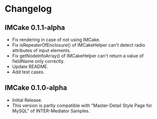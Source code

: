 # Changelog

## IMCake 0.1.1-alpha

* Fix rendering in case of not using IMCake.
* Fix isRepeaterOfEnclosure() of IMCakeHelper can't detect radio attributes of input elements.
* Fix getNodeInfoArray() of IMCakeHelper can't return a value of fieldName only correctly.
* Update README.
* Add test cases.

## IMCake 0.1.0-alpha

* Initial Release.
* This version is partly compatible with "Master-Detail Style Page for MySQL" of INTER-Mediator Samples.